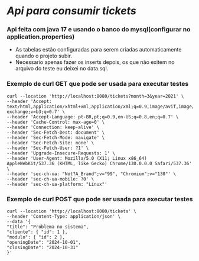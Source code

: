 # *Api para consumir tickets*

### Api feita com java 17 e usando o banco do mysql(configurar no application.properties)

* As tabelas estão configuradas para serem criadas automaticamente quando o projeto subir.
* Necessario apenas fazer os inserts depois, os que não exitem no arquivo do teste eu deixei no data.sql.

### Exemplo de curl GET que pode ser usada para executar testes
```
curl --location 'http://localhost:8080/tickets?month=3&year=2021' \
--header 'Accept: text/html,application/xhtml+xml,application/xml;q=0.9,image/avif,image/webp,image/apng,*/*;q=0.8,application/signed-exchange;v=b3;q=0.7' \
--header 'Accept-Language: pt-BR,pt;q=0.9,en-US;q=0.8,en;q=0.7' \
--header 'Cache-Control: max-age=0' \
--header 'Connection: keep-alive' \
--header 'Sec-Fetch-Dest: document' \
--header 'Sec-Fetch-Mode: navigate' \
--header 'Sec-Fetch-Site: none' \
--header 'Sec-Fetch-User: ?1' \
--header 'Upgrade-Insecure-Requests: 1' \
--header 'User-Agent: Mozilla/5.0 (X11; Linux x86_64) AppleWebKit/537.36 (KHTML, like Gecko) Chrome/130.0.0.0 Safari/537.36' \
--header 'sec-ch-ua: "Not?A_Brand";v="99", "Chromium";v="130"' \
--header 'sec-ch-ua-mobile: ?0' \
--header 'sec-ch-ua-platform: "Linux"'
```
### Exemplo de curl POST que pode ser usada para executar testes
```
curl --location 'http://localhost:8080/tickets' \
--header 'Content-Type: application/json' \
--data '{
"title": "Problema no sistema",
"cliente": { "id": 1 },
"modulo": { "id": 2 },
"openingDate": "2024-10-01",
"closingDate": "2024-10-31"
}'
```